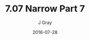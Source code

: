 ---
title: '7.07 Narrow Part 7'
alt: 'Mysteries of the Arcana'
date: '2016-07-28'
author: 'J Gray'
artist: 'Keira'
chapter: '7 Tales of the Arcana'
filler: false
---